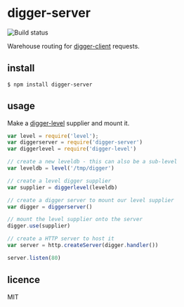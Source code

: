 digger-server
=============

![Build status](https://api.travis-ci.org/binocarlos/digger-server.png)

Warehouse routing for [digger-client](https://github.com/diggerio/digger-client) requests.

## install

```
$ npm install digger-server
```

## usage

Make a [digger-level](https://github.com/diggerio/digger-level) supplier and mount it.

```js
var level = require('level');
var diggerserver = require('digger-server')
var diggerlevel = require('digger-level')

// create a new leveldb - this can also be a sub-level
var leveldb = level('/tmp/digger')

// create a level digger supplier
var supplier = diggerlevel(leveldb)

// create a digger server to mount our level supplier
var digger = diggerserver()

// mount the level supplier onto the server
digger.use(supplier)

// create a HTTP server to host it
var server = http.createServer(digger.handler())

server.listen(80)
```

## licence
MIT